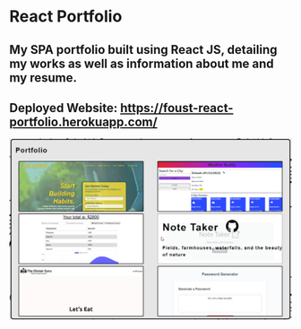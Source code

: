 # React Portfolio

## My SPA portfolio built using React JS, detailing my works as well as information about me and my resume.

## Deployed Website: https://foust-react-portfolio.herokuapp.com/

![](./src/assets/images/react-portfolio-img.png)